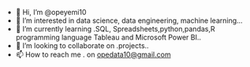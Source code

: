 - 👋 Hi, I’m @opeyemi10
- 👀 I’m interested in data science, data engineering, machine learning...
- 🌱 I’m currently learning .SQL, Spreadsheets,python,pandas,R programming language Tableau and Microsoft Power BI..
- 💞️ I’m looking to collaborate on .projects..
- 📫 How to reach me . on opedata10@gmail.com

<!---
opeyemi10/opeyemi10 is a ✨ special ✨ repository because its `README.md` (this file) appears on your GitHub profile.
You can click the Preview link to take a look at your changes.
--->
